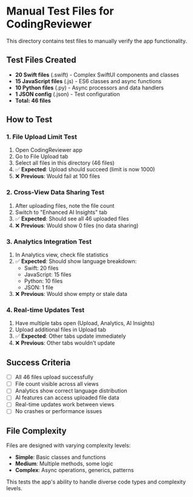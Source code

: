 # Manual Test Files for CodingReviewer

This directory contains test files to manually verify the app functionality.

## Test Files Created
- **20 Swift files** (.swift) - Complex SwiftUI components and classes
- **15 JavaScript files** (.js) - ES6 classes and async functions  
- **10 Python files** (.py) - Async processors and data handlers
- **1 JSON config** (.json) - Test configuration
- **Total: 46 files**

## How to Test

### 1. File Upload Limit Test
1. Open CodingReviewer app
2. Go to File Upload tab
3. Select all files in this directory (46 files)
4. ✅ **Expected**: Upload should succeed (limit is now 1000)
5. ❌ **Previous**: Would fail at 100 files

### 2. Cross-View Data Sharing Test
1. After uploading files, note the file count
2. Switch to "Enhanced AI Insights" tab
3. ✅ **Expected**: Should see all 46 uploaded files
4. ❌ **Previous**: Would show 0 files (no data sharing)

### 3. Analytics Integration Test
1. In Analytics view, check file statistics
2. ✅ **Expected**: Should show language breakdown:
   - Swift: 20 files
   - JavaScript: 15 files  
   - Python: 10 files
   - JSON: 1 file
4. ❌ **Previous**: Would show empty or stale data

### 4. Real-time Updates Test
1. Have multiple tabs open (Upload, Analytics, AI Insights)
2. Upload additional files in Upload tab
3. ✅ **Expected**: Other tabs update immediately
4. ❌ **Previous**: Other tabs wouldn't update

## Success Criteria
- [ ] All 46 files upload successfully
- [ ] File count visible across all views
- [ ] Analytics show correct language distribution
- [ ] AI features can access uploaded file data
- [ ] Real-time updates work between views
- [ ] No crashes or performance issues

## File Complexity
Files are designed with varying complexity levels:
- **Simple**: Basic classes and functions
- **Medium**: Multiple methods, some logic
- **Complex**: Async operations, generics, patterns

This tests the app's ability to handle diverse code types and complexity levels.
